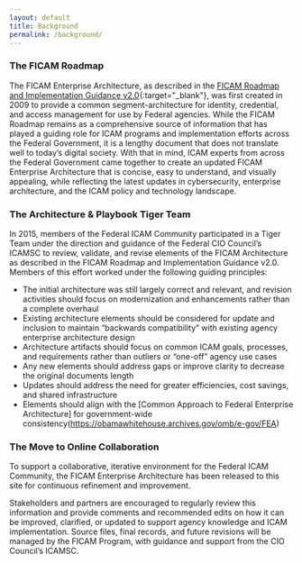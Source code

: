 ```yaml
---
layout: default
title: Background
permalink: /background/
---
```

### The FICAM Roadmap
The FICAM Enterprise Architecture, as described in the [FICAM Roadmap and Implementation Guidance v2.0](https://www.idmanagement.gov/wp-content/uploads/sites/1171/uploads/FICAM_Roadmap_and_Implem_Guid.pdf){:target="_blank"}, was first created in 2009 to provide a common segment-architecture for identity, credential, and access management for use by Federal agencies. While the FICAM Roadmap remains as a comprehensive source of information that has played a guiding role for ICAM programs and implementation efforts across the Federal Government, it is a lengthy document that does not translate well to today’s digital society.
With that in mind, ICAM experts from across the Federal Government came together to create an updated FICAM Enterprise Architecture that is concise, easy to understand, and visually appealing, while reflecting the latest updates in cybersecurity, enterprise architecture, and the ICAM policy and technology landscape.

### The Architecture & Playbook Tiger Team

In 2015, members of the Federal ICAM Community participated in a Tiger Team under the direction and guidance of the Federal CIO Council’s ICAMSC to review, validate, and revise elements of the FICAM Architecture as described in the FICAM Roadmap and Implementation Guidance v2.0. Members of this effort worked under the following guiding principles:

*  The initial architecture was still largely correct and relevant, and revision activities should focus on modernization and enhancements rather than a complete overhaul
*  Existing architecture elements should be considered for update and inclusion to maintain “backwards compatibility” with existing agency enterprise architecture design
*  Architecture artifacts should focus on common ICAM goals, processes, and requirements rather than outliers or “one-off” agency use cases
*  Any new elements should address gaps or improve clarity to decrease the original documents length
*  Updates should address the need for greater efficiencies, cost savings, and shared infrastructure
*  Elements should align with the [Common Approach to Federal Enterprise Architecture] for government-wide consistency(https://obamawhitehouse.archives.gov/omb/e-gov/FEA)


### The Move to Online Collaboration

To support a collaborative, iterative environment for the Federal ICAM Community, the FICAM Enterprise Architecture has been released to this site for continuous refinement and improvement. 

Stakeholders and partners are encouraged to regularly review this information and provide comments and recommended edits on how it can be improved, clarified, or updated to support agency knowledge and ICAM implementation. Source files, final records, and future revisions will be managed by the FICAM Program, with guidance and support from the CIO Council’s ICAMSC.



